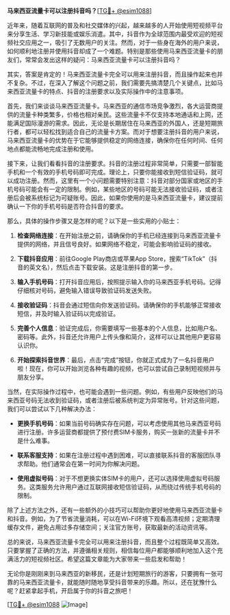**马来西亚流量卡可以注册抖音吗？**[[TG💪+ @esim1088](https://t.me/s/esim1088)]

近年来，随着互联网的普及和社交媒体的兴起，越来越多的人开始使用短视频平台来分享生活、学习新技能或娱乐消遣。其中，抖音作为全球范围内最受欢迎的短视频社交应用之一，吸引了无数用户的关注。然而，对于一些身在海外的用户来说，如何顺利地注册并使用抖音却成了一个难题。特别是那些使用马来西亚流量卡的朋友们，常常会发出这样的疑问：马来西亚流量卡可以注册抖音吗？

其实，答案是肯定的！马来西亚流量卡完全可以用来注册抖音，而且操作起来也并不复杂。不过，在深入了解这个问题之前，我们需要先搞清楚几个关键点，比如马来西亚流量卡的特点、抖音的注册要求以及实际操作中的注意事项。

首先，我们来谈谈马来西亚流量卡。马来西亚的通信市场竞争激烈，各大运营商提供的流量卡种类繁多，价格也相对亲民。这些流量卡不仅支持本地通话和上网，还能满足国际漫游的需求。因此，无论是长期居住在马来西亚的外国人，还是短期旅行者，都可以轻松找到适合自己的流量卡方案。而对于想要注册抖音的用户来说，马来西亚流量卡的优势在于它能够提供稳定的网络连接，确保你在任何时间、任何地点都能流畅地完成注册和使用。

接下来，让我们看看抖音的注册要求。抖音的注册过程非常简单，只需要一部智能手机和一个有效的手机号码即可完成。理论上，只要你能接收到短信验证码，就可以成功注册。然而，这里有一个小问题需要特别注意：抖音对部分国家或地区的手机号码可能会有一定的限制。例如，某些地区的号码可能无法接收验证码，或者注册后会被系统标记为可疑账号。因此，如果你使用的是马来西亚流量卡，建议提前确认一下你的手机号码是否符合抖音的要求。

那么，具体的操作步骤又是怎样的呢？以下是一些实用的小贴士：

1. **检查网络连接**：在开始注册之前，请确保你的手机已经连接到马来西亚流量卡提供的网络，并且信号良好。如果网络不稳定，可能会影响验证码的接收。
   
2. **下载抖音应用**：前往Google Play商店或苹果App Store，搜索“TikTok”（抖音的英文名），然后点击下载安装。这是注册抖音的第一步。

3. **输入手机号码**：打开抖音应用后，按照提示输入你的马来西亚手机号码。记得仔细核对号码，避免输入错误导致验证码发送失败。

4. **接收验证码**：抖音会通过短信向你发送验证码。请确保你的手机能够正常接收短信，并及时输入验证码以完成验证。

5. **完善个人信息**：验证完成后，你需要填写一些基本的个人信息，比如用户名、密码等。此外，抖音还允许用户上传头像和简介，这样可以让其他用户更容易认识你。

6. **开始探索抖音世界**：最后，点击“完成”按钮，你就正式成为了一名抖音用户啦！现在，你可以开始浏览各种有趣的视频，也可以尝试自己录制短视频并与朋友分享。

当然，在实际操作过程中，也可能会遇到一些问题。例如，有些用户反映他们的马来西亚号码无法收到验证码，或者注册后被系统判定为异常账号。针对这些问题，我们可以尝试以下几种解决办法：

- **更换手机号码**：如果当前号码确实存在问题，可以考虑使用其他马来西亚号码进行注册。许多运营商都提供了预付费SIM卡服务，购买一张新的流量卡并不是什么难事。
  
- **联系客服支持**：如果在注册过程中遇到困难，可以直接联系抖音的客服团队寻求帮助。他们通常会在第一时间为你解决问题。

- **使用虚拟号码**：对于不想更换实体SIM卡的用户，还可以选择使用虚拟号码服务。这类服务允许用户通过互联网接收短信验证码，从而绕过传统手机号码的限制。

除了上述方法之外，还有一些额外的小技巧可以帮助你更好地使用马来西亚流量卡和抖音。例如，为了节省流量消耗，可以在Wi-Fi环境下观看高清视频；定期清理缓存文件，避免占用过多存储空间；关注官方账号，获取最新的活动资讯等。

总的来说，马来西亚流量卡完全可以用来注册抖音，而且整个过程既简单又高效。只要掌握了正确的方法，并遵循相关规则，相信每位用户都能够顺利地加入这个充满活力的短视频社区。希望这篇文章能为大家带来一些启发和帮助！

无论你是刚刚来到马来西亚的新移民，还是计划短期旅行的游客，只要拥有一张可靠的马来西亚流量卡，就能随时随地享受抖音带来的乐趣。所以，还在犹豫什么呢？赶紧拿起手机，开启属于你的抖音之旅吧！

[[TG💪+ @esim1088](https://t.me/s/esim1088) ![Image](https://i.postimg.cc/4NQfJmqS/Snipaste-2025-05-13-00-14-12.png)]